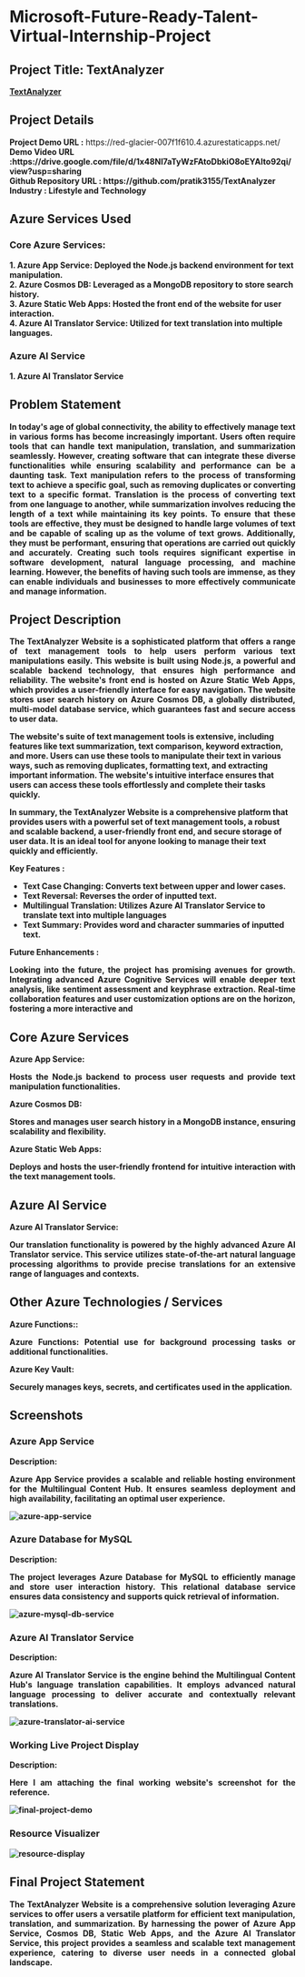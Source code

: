 <h1>Microsoft-Future-Ready-Talent-Virtual-Internship-Project</h1>
<h2>Project Title: TextAnalyzer</h2><b><a href="https://red-glacier-007f1f610.4.azurestaticapps.net/">TextAnalyzer</b></a>
<br>
<h2>Project Details</h2>
<b>Project Demo URL :</b> https://red-glacier-007f1f610.4.azurestaticapps.net/ <br>
<b>Demo Video URL :https://drive.google.com/file/d/1x48NI7aTyWzFAtoDbkiO8oEYAIto92qi/view?usp=sharing<br>
<b>Github Repository URL :</b> https://github.com/pratik3155/TextAnalyzer <br>
<b>Industry :</b> Lifestyle and Technology<br>
<h2>Azure Services Used</h2>
<h3>Core Azure Services:</h3>
1. Azure App Service: Deployed the Node.js backend environment for text manipulation.<br>
2. Azure Cosmos DB: Leveraged as a MongoDB repository to store search history.<br>
3. Azure Static Web Apps: Hosted the front end of the website for user interaction.<br>
4. Azure AI Translator Service: Utilized for text translation into multiple languages. <br>
<h3>Azure AI Service</h3> 
1. Azure AI Translator Service



<h2>Problem Statement</h2>
<p align="justify">In today's age of global connectivity, the ability to effectively manage text in various forms has become increasingly important. Users often require tools that can handle text manipulation, translation, and summarization seamlessly. However, creating software that can integrate these diverse functionalities while ensuring scalability and performance can be a daunting task. Text manipulation refers to the process of transforming text to achieve a specific goal, such as removing duplicates or converting text to a specific format. Translation is the process of converting text from one language to another, while summarization involves reducing the length of a text while maintaining its key points. To ensure that these tools are effective, they must be designed to handle large volumes of text and be capable of scaling up as the volume of text grows. Additionally, they must be performant, ensuring that operations are carried out quickly and accurately. Creating such tools requires significant expertise in software development, natural language processing, and machine learning. However, the benefits of having such tools are immense, as they can enable individuals and businesses to more effectively communicate and manage information.</p>

<h2>Project Description</h2>
<p align="justify">
The TextAnalyzer Website is a sophisticated platform that offers a range of text management tools to help users perform various text manipulations easily. This website is built using Node.js, a powerful and scalable backend technology, that ensures high performance and reliability. The website's front end is hosted on Azure Static Web Apps, which provides a user-friendly interface for easy navigation. The website stores user search history on Azure Cosmos DB, a globally distributed, multi-model database service, which guarantees fast and secure access to user data.

The website's suite of text management tools is extensive, including features like text summarization, text comparison, keyword extraction, and more. Users can use these tools to manipulate their text in various ways, such as removing duplicates, formatting text, and extracting important information. The website's intuitive interface ensures that users can access these tools effortlessly and complete their tasks quickly.

In summary, the TextAnalyzer Website is a comprehensive platform that provides users with a powerful set of text management tools, a robust and scalable backend, a user-friendly front end, and secure storage of user data. It is an ideal tool for anyone looking to manage their text quickly and efficiently.</p>
<b>Key Features :</b>
<ul>
    <li>Text Case Changing: Converts text between upper and lower cases.</li>
    <li>Text Reversal: Reverses the order of inputted text.</li>
    <li>Multilingual Translation: Utilizes Azure AI Translator Service to translate text into multiple languages</li>
    <li>Text Summary: Provides word and character summaries of inputted text.</li>
    </ul>
<b>Future Enhancements :</b><br>
<p align="justify">
Looking into the future, the project has promising avenues for growth. Integrating advanced Azure Cognitive Services will enable deeper text analysis, like sentiment assessment and keyphrase extraction. Real-time collaboration features and user customization options are on the horizon, fostering a more interactive and</p>
<h2>Core Azure Services</h2>
<b>Azure App Service:</b><br><p align="justify">Hosts the Node.js backend to process user requests and provide text manipulation functionalities.</p>
<b>Azure Cosmos DB:</b><br><p align="justify"> Stores and manages user search history in a MongoDB instance, ensuring scalability and flexibility.</p>
<b>Azure Static Web Apps:</b><br><p align="justify">  Deploys and hosts the user-friendly frontend for intuitive interaction with the text management tools.</p>
<h2>Azure AI Service</h2>
<b>Azure AI Translator Service:</b><br><p align="justify">Our translation functionality is powered by the highly advanced Azure AI Translator service. This service utilizes state-of-the-art natural language processing algorithms to provide precise translations for an extensive range of languages and contexts.</p>
<h2>Other Azure Technologies / Services</h2>
<b>Azure Functions::</b><br><p align="justify">Azure Functions: Potential use for background processing tasks or additional functionalities.</p>
<b>Azure Key Vault: </b><br><p align="justify">Securely manages keys, secrets, and certificates used in the application.</p>


<h2>Screenshots</h2>

<h3>Azure App Service</h3>
<b>Description:</b><p align="justify">Azure App Service provides a scalable and reliable hosting environment for the Multilingual Content Hub. It ensures seamless deployment and high availability, facilitating an optimal user experience.</p>
<img src="https://github.com/AnkeetaGupta/flask-ai-translation/blob/main/screenshots/app-service.png" alt="azure-app-service"></img><br>

<h3>Azure Database for MySQL</h3>
<b>Description:</b><p align="justify"> The project leverages Azure Database for MySQL to efficiently manage and store user interaction history. This relational database service ensures data consistency and supports quick retrieval of information.</p>
<img src="https://encrypted-tbn0.gstatic.com/images?q=tbn:ANd9GcSYscfUBUbqwGd_DHVhG-ZjCOD7MUpxp4uhNe7toUg4ug&s" alt="azure-mysql-db-service"></img><br>

<h3>Azure AI Translator Service</h3>
<b>Description:</b><p align="justify">Azure AI Translator Service is the engine behind the Multilingual Content Hub's language translation capabilities. It employs advanced natural language processing to deliver accurate and contextually relevant translations.</p>
<img src="https://github.com/AnkeetaGupta/flask-ai-translation/blob/main/screenshots/app-ai.png" alt="azure-translator-ai-service"></img><br>


<h3>Working Live Project Display</h3>
<b>Description:</b><p align="justify">Here I am attaching the final working website's screenshot for the reference.</p>
<img src="https://github.com/AnkeetaGupta/flask-ai-translation/blob/main/screenshots/final-project.png" alt="final-project-demo"></img>


<h3>Resource Visualizer</h3>
<img src="https://github.com/AnkeetaGupta/flask-ai-translation/blob/main/screenshots/flask-ai.jpg" alt="resource-display"></img>




<h2>Final Project Statement</h2>
<p align="justify">
The TextAnalyzer Website is a comprehensive solution leveraging Azure services to offer users a versatile platform for efficient text manipulation, translation, and summarization. By harnessing the power of Azure App Service, Cosmos DB, Static Web Apps, and the Azure AI Translator Service, this project provides a seamless and scalable text management experience, catering to diverse user needs in a connected global landscape.</p>

